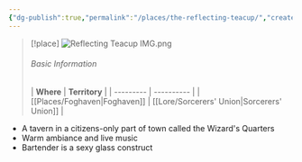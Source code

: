 ```yaml
---
{"dg-publish":true,"permalink":"/places/the-reflecting-teacup/","created":"","updated":""}
---
```



> [!place]
> ![Reflecting Teacup IMG.png](/img/user/z_Assets/Reflecting%20Teacup%20IMG.png)
> ###### Basic Information
> | **Where** | **Territory** |
| --------- | ---------- |
| [[Places/Foghaven\|Foghaven]]          |  [[Lore/Sorcerers' Union\|Sorcerers' Union]]    |

- A tavern in a citizens-only part of town called the Wizard's Quarters
- Warm ambiance and live music 
- Bartender is a sexy glass construct